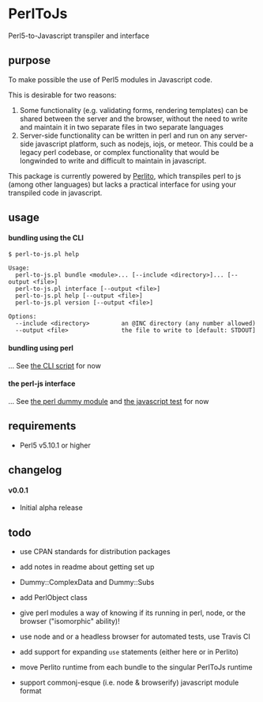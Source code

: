 # PerlToJs
Perl5-to-Javascript transpiler and interface

## purpose

To make possible the use of Perl5 modules in Javascript code.

This is desirable for two reasons:

1. Some functionality (e.g. validating forms, rendering templates) can be shared between the server and the browser, without the need to write and maintain it in two separate files in two separate languages
2. Server-side functionality can be written in perl and run on any server-side javascript platform, such as nodejs, iojs, or meteor. This could be a legacy perl codebase, or complex functionality that would be longwinded to write and difficult to maintain in javascript.

This package is currently powered by [Perlito](https://github.com/fglock/Perlito), which transpiles perl to js (among other languages) but lacks a practical interface for using your transpiled code in javascript.

## usage

#### bundling using the CLI

```
$ perl-to-js.pl help

Usage:
  perl-to-js.pl bundle <module>... [--include <directory>]... [--output <file>]
  perl-to-js.pl interface [--output <file>]
  perl-to-js.pl help [--output <file>]
  perl-to-js.pl version [--output <file>]

Options:
  --include <directory>         an @INC directory (any number allowed)
  --output <file>               the file to write to [default: STDOUT]
```

#### bundling using perl

... See [the CLI script](https://github.com/zenflow/PerlToJs/blob/master/bin/perl-to-js.pl) for now

#### the perl-js interface

... See [the perl dummy module](https://github.com/zenflow/PerlToJs/blob/master/test/lib/Dummy/Simple.pm) and [the javascript test](https://github.com/zenflow/PerlToJs/blob/master/test/assets/tests/simple.js) for now


## requirements

* Perl5 v5.10.1 or higher

## changelog

#### v0.0.1

- Initial alpha release

## todo

- use CPAN standards for distribution packages
- add notes in readme about getting set up
- Dummy::ComplexData and Dummy::Subs

- add PerlObject class
- give perl modules a way of knowing if its running in perl, node, or the browser ("isomorphic" ability)! 
- use node and or a headless browser for automated tests, use Travis CI
- add support for expanding `use` statements (either here or in Perlito)
- move Perlito runtime from each bundle to the singular PerlToJs runtime
- support commonj-esque (i.e. node & browserify) javascript module format

